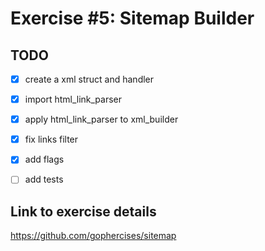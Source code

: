 # Exercise #5: Sitemap Builder

## TODO
- [x] create a xml struct and handler
- [x] import html_link_parser
- [x] apply html_link_parser to xml_builder
- [x] fix links filter
- [x] add flags
- [ ] add tests


## Link to exercise details
https://github.com/gophercises/sitemap